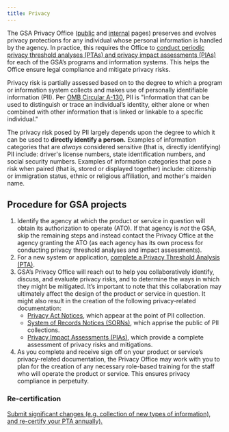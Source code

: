 ```yaml
---
title: Privacy
---
```


The GSA Privacy Office ([public](https://www.gsa.gov/privacygsa) and [internal](https://insite.gsa.gov/privacygsa) pages) preserves and evolves privacy protections for any individual whose personal information is handled by the agency. In practice, this requires the Office to [conduct periodic privacy threshold analyses (PTAs) and privacy impact assessments (PIAs)](https://gsa.gov/portal/getMediaData?mediaId=199855) for each of the GSA&rsquo;s programs and information systems. This helps the Office ensure legal compliance and mitigate privacy risks.

Privacy risk is partially assessed based on to the degree to which a program or information system collects and makes use of personally identifiable information (PII). Per [OMB Circular A-130](https://obamawhitehouse.archives.gov/sites/default/files/omb/assets/OMB/circulars/a130/a130revised.pdf), PII is "information that can be used to distinguish or trace an individual&rsquo;s identity, either alone or when combined with other information that is linked or linkable to a specific individual."

The privacy risk posed by PII largely depends upon the degree to which it can be used to **directly identify a person.** Examples of information categories that are *always* considered sensitive (that is, directly identifying) PII include: driver's license numbers, state identification numbers, and social security numbers. Examples of information categories that pose a risk when paired (that is, stored or displayed together) include: citizenship or immigration status, ethnic or religious affiliation, and mother's maiden name.

## Procedure for GSA projects

1. Identify the agency at which the product or service in question will obtain its authorization to operate (ATO). If that agency is *not* the GSA, skip the remaining steps and instead contact the Privacy Office at the agency granting the ATO (as each agency has its own process for conducting privacy threshold analyses and impact assessments).
1. For a new system or application, [complete a Privacy Threshold Analysis (PTA)](https://docs.google.com/forms/d/e/1FAIpQLSe67dJP618fki34die_dLfbf1YJps6j6_PoZT1trSkJNgA2Tw/viewform).
1. GSA&rsquo;s Privacy Office will reach out to help you collaboratively identify, discuss, and evaluate privacy risks, and to determine the ways in which they might be mitigated. It&rsquo;s important to note that this collaboration may ultimately affect the design of the product or service in question. It might also result in the creation of the following privacy-related documentation:
    - [Privacy Act Notices](https://docs.google.com/a/gsa.gov/document/d/1CcVLPNNra1WCGqHewK2ojQ_ysHcGxmJ1IlsCo9pAiSU/edit?usp=drive_web), which appear at the point of PII collection.
    - [System of Records Notices (SORNs)](https://docs.google.com/document/d/1hDIDvcTv-zplMBl_uQbg7GQ5uwrC-2Jr8xg4D073q5Y/edit), which apprise the public of PII collections.
    - [Privacy Impact Assessments (PIAs)](https://drive.google.com/open?id=19eoRUodDEOxrM5AeBIYQfbA1MLyrjCOGuRYl9K_73Io), which provide a complete assessment of privacy risks and mitigations.
1. As you complete and receive sign off on your product or service&rsquo;s privacy-related documentation, the Privacy Office may work with you to plan for the creation of any necessary role-based training for the staff who will operate the product or service. This ensures privacy compliance in perpetuity.

### Re-certification

[Submit significant changes (e.g. collection of new types of information), and re-certify your PTA annually).](https://docs.google.com/forms/d/e/1FAIpQLSdUQeMI8fT21ggQ7dt-vgYpeJyoezlDjyC67V_5vPna1j2c4A/viewform)
